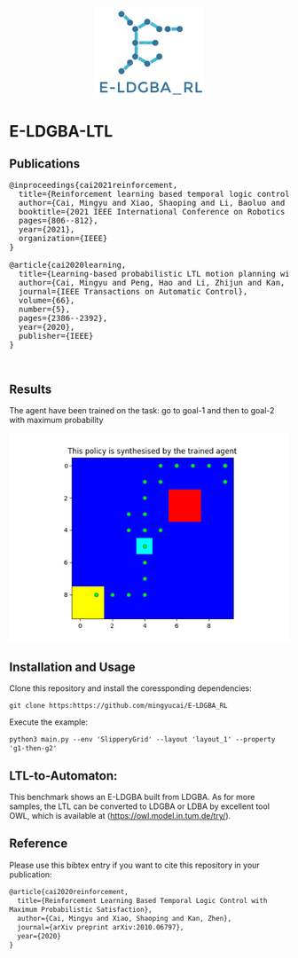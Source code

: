 <p align="center">
    <img width="200" src="figures/E-LDGBA_RL.JPG">
</p>

# E-LDGBA-LTL

## Publications
<pre>
@inproceedings{cai2021reinforcement,
  title={Reinforcement learning based temporal logic control with maximum probabilistic satisfaction},
  author={Cai, Mingyu and Xiao, Shaoping and Li, Baoluo and Li, Zhiliang and Kan, Zhen},
  booktitle={2021 IEEE International Conference on Robotics and Automation (ICRA)},
  pages={806--812},
  year={2021},
  organization={IEEE}
}

@article{cai2020learning,
  title={Learning-based probabilistic LTL motion planning with environment and motion uncertainties},
  author={Cai, Mingyu and Peng, Hao and Li, Zhijun and Kan, Zhen},
  journal={IEEE Transactions on Automatic Control},
  volume={66},
  number={5},
  pages={2386--2392},
  year={2020},
  publisher={IEEE}
}
</pre>

<br>


## Results
The agent have been trained on the task: go to goal-1 and then to goal-2 with maximum probability

![trajectory](/figures/tested_policy_SlipperyGrid_layout_1_g1-then-g2.png)


## Installation and Usage
Clone this repository and install the coressponding dependencies:
```
git clone https:https://github.com/mingyucai/E-LDGBA_RL
```
Execute the example:
```
python3 main.py --env 'SlipperyGrid' --layout 'layout_1' --property 'g1-then-g2' 
```


## LTL-to-Automaton:
This benchmark shows an E-LDGBA built from LDGBA. 
As for more samples, the LTL can be converted to LDGBA or LDBA by
excellent tool OWL, which is available at (https://owl.model.in.tum.de/try/).

## Reference
Please use this bibtex entry if you want to cite this repository in your publication:

```
@article{cai2020reinforcement,
  title={Reinforcement Learning Based Temporal Logic Control with Maximum Probabilistic Satisfaction},
  author={Cai, Mingyu and Xiao, Shaoping and Kan, Zhen},
  journal={arXiv preprint arXiv:2010.06797},
  year={2020}
}

```

